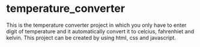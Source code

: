 # temperature_converter
This is the temperature converter project in which you only have to enter digit of temperature and it automatically  convert it to celcius, fahrenhiet and kelvin. This project can be created by using html,  css  and javascript.

